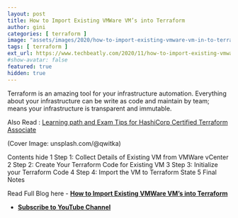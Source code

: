 ```yaml
---
layout: post
title: How to Import Existing VMWare VM’s into Terraform
author: gini
categories: [ terraform ]
image: "assets/images/2020/how-to-import-existing-vmware-vm-in-to-terraform.jpg"
tags: [ terraform ]
ext_url: https://www.techbeatly.com/2020/11/how-to-import-existing-vmware-vm-in-to-terraform.html
#show-avatar: false
featured: true
hidden: true
---
```


Terraform is an amazing tool for your infrastructure automation. Everything about your infrastructure can be write as code and maintain by team; means your infrastructure is transparent and immutable.

Also Read : [Learning path and Exam Tips for HashiCorp Certified Terraform Associate](https://www.techbeatly.com/2020/09/hashicorp-certified-terraform-associate-learning-exam-tips.html)

(Cover Image: unsplash.com/@qwitka)

Contents  hide 
1 Step 1: Collect Details of Existing VM from VMWare vCenter
2 Step 2: Create Your Terraform Code for Existing VM
3 Step 3: Initialize your Terraform Code
4 Step 4: Import the VM to Terraform State
5 Final Notes

Read Full Blog here -  **[How to Import Existing VMWare VM’s into Terraform](https://www.techbeatly.com/2020/11/how-to-import-existing-vmware-vm-in-to-terraform.html)**

- **[Subscribe to YouTube Channel](https://www.youtube.com/techbeatly?sub_confirmation=1)**

